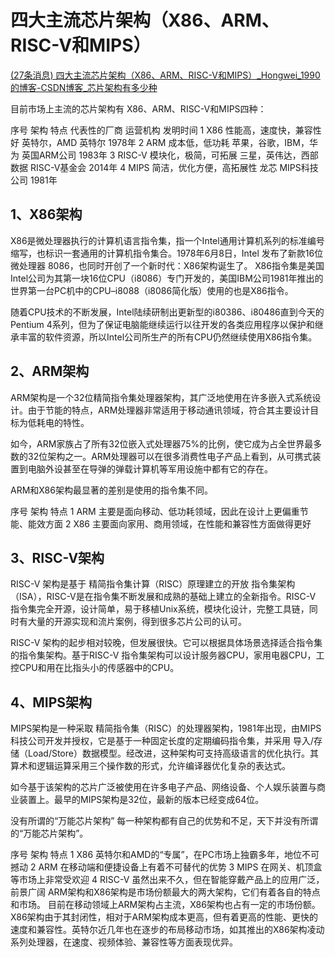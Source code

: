 # 四大主流芯片架构（X86、ARM、RISC-V和MIPS）

[(27条消息) 四大主流芯片架构（X86、ARM、RISC-V和MIPS）_Hongwei_1990的博客-CSDN博客_芯片架构有多少种](https://blog.csdn.net/Hongwei_1990/article/details/101082654)

目前市场上主流的芯片架构有 X86、ARM、RISC-V和MIPS四种：

序号	架构	特点	代表性的厂商	运营机构	发明时间
1	X86	性能高，速度快，兼容性好	英特尔，AMD	英特尔	1978年
2	ARM	成本低，低功耗	苹果，谷歌，IBM，华为	英国ARM公司	1983年
3	RISC-V	模块化，极简，可拓展	三星，英伟达，西部数据	RISC-V基金会	2014年
4	MIPS	简洁，优化方便，高拓展性	龙芯	MIPS科技公司	1981年

## 1、X86架构
X86是微处理器执行的计算机语言指令集，指一个Intel通用计算机系列的标准编号缩写，也标识一套通用的计算机指令集合。1978年6月8日，Intel 发布了新款16位微处理器 8086，也同时开创了一个新时代：X86架构诞生了。
X86指令集是美国Intel公司为其第一块16位CPU（i8086）专门开发的，美国IBM公司1981年推出的世界第一台PC机中的CPU–i8088（i8086简化版）使用的也是X86指令。

随着CPU技术的不断发展，Intel陆续研制出更新型的i80386、i80486直到今天的 Pentium 4系列，但为了保证电脑能继续运行以往开发的各类应用程序以保护和继承丰富的软件资源，所以Intel公司所生产的所有CPU仍然继续使用X86指令集。

## 2、ARM架构
ARM架构是一个32位精简指令集处理器架构，其广泛地使用在许多嵌入式系统设计。由于节能的特点，ARM处理器非常适用于移动通讯领域，符合其主要设计目标为低耗电的特性。

如今，ARM家族占了所有32位嵌入式处理器75%的比例，使它成为占全世界最多数的32位架构之一。ARM处理器可以在很多消费性电子产品上看到，从可携式装置到电脑外设甚至在导弹的弹载计算机等军用设施中都有它的存在。

ARM和X86架构最显著的差别是使用的指令集不同。

序号	架构	特点
1	ARM	主要是面向移动、低功耗领域，因此在设计上更偏重节能、能效方面
2	X86	主要面向家用、商用领域，在性能和兼容性方面做得更好

## 3、RISC-V架构
RISC-V 架构是基于 精简指令集计算（RISC）原理建立的开放 指令集架构（ISA），RISC-V是在指令集不断发展和成熟的基础上建立的全新指令。RISC-V 指令集完全开源，设计简单，易于移植Unix系统，模块化设计，完整工具链，同时有大量的开源实现和流片案例，得到很多芯片公司的认可。

RISC-V 架构的起步相对较晚，但发展很快。它可以根据具体场景选择适合指令集的指令集架构。基于RISC-V 指令集架构可以设计服务器CPU，家用电器CPU，工控CPU和用在比指头小的传感器中的CPU。


## 4、MIPS架构
MIPS架构是一种采取 精简指令集（RISC）的处理器架构，1981年出现，由MIPS科技公司开发并授权，它是基于一种固定长度的定期编码指令集，并采用 导入/存储（Load/Store）数据模型。经改进，这种架构可支持高级语言的优化执行。其算术和逻辑运算采用三个操作数的形式，允许编译器优化复杂的表达式。

如今基于该架构的芯片广泛被使用在许多电子产品、网络设备、个人娱乐装置与商业装置上。最早的MIPS架构是32位，最新的版本已经变成64位。


没有所谓的“万能芯片架构”
每一种架构都有自己的优势和不足，天下并没有所谓的“万能芯片架构”。

序号	架构	特点
1	X86	英特尔和AMD的“专属”，在PC市场上独霸多年，地位不可撼动
2	ARM	在移动端和便捷设备上有着不可替代的优势
3	MIPS	在网关、机顶盒等市场上非常受欢迎
4	RISC-V	虽然出来不久，但在智能穿戴产品上的应用广泛，前景广阔
ARM架构和X86架构是市场份额最大的两大架构，它们有着各自的特点和市场。
目前在移动领域上ARM架构占主流，X86架构也占有一定的市场份额。X86架构由于其封闭性，相对于ARM架构成本更高，但有着更高的性能、更快的速度和兼容性。英特尔近几年也在逐步的布局移动市场，如其推出的X86架构凌动系列处理器，在速度、视频体验、兼容性等方面表现优异。